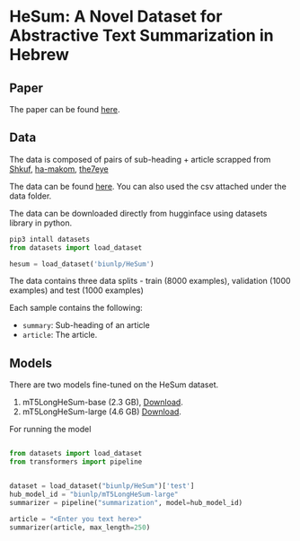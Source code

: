 # HeSum: A Novel Dataset for Abstractive Text Summarization in Hebrew

## Paper

The paper can be found [here]().

## Data

The data is composed of pairs of sub-heading + article scrapped from  [Shkuf](https://shakuf.co.il/), [ha-makom](https://www.ha-makom.co.il/), [the7eye](https://www.the7eye.org.il/)


The data can be found [here](https://huggingface.co/datasets/biunlp/HeSum).
You can also used the csv attached under the data folder.


The data can be downloaded directly from hugginface using datasets library in python.
```python
pip3 intall datasets
from datasets import load_dataset

hesum = load_dataset('biunlp/HeSum')
```
The data contains three data splits - train (8000 examples), validation (1000 examples) and test (1000 examples)

Each sample contains the following:

- `summary`: Sub-heading of an article
- `article`: The article.

## Models

There are two models fine-tuned on the HeSum dataset.
1. mT5LongHeSum-base (2.3 GB), [Download](https://huggingface.co/biunlp/mLongT5HeSum-base).
2. mT5LongHeSum-large (4.6 GB) [Download](https://huggingface.co/biunlp/mT5LongHeSum-large).

For running the model

```python

from datasets import load_dataset
from transformers import pipeline


dataset = load_dataset("biunlp/HeSum")['test']
hub_model_id = "biunlp/mT5LongHeSum-large"
summarizer = pipeline("summarization", model=hub_model_id)

article = "<Enter you text here>"
summarizer(article, max_length=250)
```

